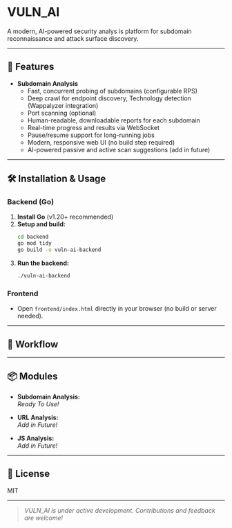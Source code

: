 # VULN_AI

A modern, AI-powered security analys is platform for subdomain reconnaissance and attack surface discovery.

---

## 🚀 Features

- **Subdomain Analysis**
  - Fast, concurrent probing of subdomains (configurable RPS)
  - Deep crawl for endpoint discovery, Technology detection (Wappalyzer integration)
  - Port scanning (optional)
  - Human-readable, downloadable reports for each subdomain
  - Real-time progress and results via WebSocket
  - Pause/resume support for long-running jobs
  - Modern, responsive web UI (no build step required)
  - AI-powered passive and active scan suggestions (add in future)

---

## 🛠️ Installation & Usage

### Backend (Go)

1. **Install Go** (v1.20+ recommended)
2. **Setup and build:**
   ```sh
   cd backend
   go mod tidy
   go build -o vuln-ai-backend
   ```
3. **Run the backend:**
   ```sh
   ./vuln-ai-backend
   ```

### Frontend

- Open `frontend/index.html` directly in your browser (no build or server needed).

---

## 📝 Workflow


---

## 📦 Modules

- **Subdomain Analysis:**  
  _Ready To Use!_
  

- **URL Analysis:**  
  _Add in Future!_

- **JS Analysis:**  
  _Add in Future!_
---


## 📄 License

MIT

---

> _VULN_AI is under active development. Contributions and feedback are welcome!_ 

